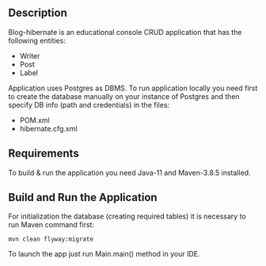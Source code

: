 ## Description
Blog-hibernate is an educational console CRUD application that has the following entities:

* Writer
* Post
* Label

Application uses Postgres as DBMS. To run application locally you need first to create the database manually
on your instance of Postgres and then specify DB info (path and credentials) in the files:

* POM.xml
* hibernate.cfg.xml

## Requirements
To build & run the application you need Java-11 and Maven-3.8.5 installed.

## Build and Run the Application
For initialization the database (creating required tables) it is necessary to run Maven command first:

`mvn clean flyway:migrate`

To launch the app just run Main.main() method in your IDE.